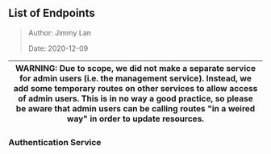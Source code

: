 ## List of Endpoints

> Author: Jimmy Lan
>
> Date: 2020-12-09

| WARNING: Due to scope, we did not make a separate service for admin users (i.e. the management service). Instead, we add some temporary routes on other services to allow access of admin users. This is in no way a good practice, so please be aware that admin users can be calling routes "in a weired way" in order to update resources.|
| --- |

### Authentication Service